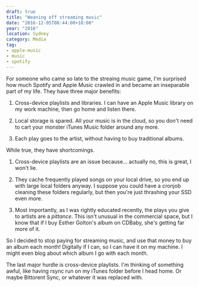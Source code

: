 ```yaml
---
draft: true
title: "Weaning off streaming music"
date: "2016-12-05T08:44:00+10:00"
year: "2016"
location: Sydney
category: Media
tag:
- apple-music
- music
- spotify
---
```

For someone who came so late to the streaing music game, I'm surprised how much Spotify and Apple Music crawled in and became an inseparable part of my life. They have three major benefits:

1. Cross-device playlists and libraries. I can have an Apple Music library on my work machine, then go home and listen there.

2. Local storage is spared. All your music is in the cloud, so you don't need to cart your monster iTunes Music folder around any more.

3. Each play goes to the artist, without having to buy traditional albums.

While true, they have shortcomings.

1. Cross-device playlists are an issue because... actually no, this is great, I won't lie.

2. They cache frequently played songs on your local drive, so you end up with large local folders anyway. I suppose you could have a cronjob cleaning these folders regularly, but then you're just thrashing your SSD even more. 

3. Most importantly, as I was rightly educated recently, the plays you give to artists are a *pittance*. This isn't unusual in the commercial space, but I know that if I buy Esther Golton's album on CDBaby, she's getting far more of it.

So I decided to stop paying for streaming music, and use that money to buy an album each month! Digitally if I can, so I can have it on my machine. I might even blog about which album I go with each month.

The last major hurdle is cross-device playlists. I'm thinking of something awful, like having rsync run on my iTunes folder before I head home. Or maybe Bittorent Sync, or whatever it was replaced with.

